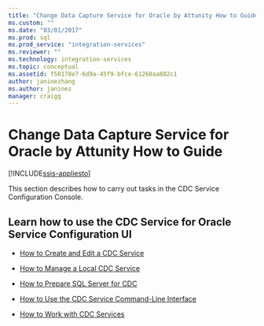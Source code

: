 ```yaml
---
title: "Change Data Capture Service for Oracle by Attunity How to Guide | Microsoft Docs"
ms.custom: ""
ms.date: "03/01/2017"
ms.prod: sql
ms.prod_service: "integration-services"
ms.reviewer: ""
ms.technology: integration-services
ms.topic: conceptual
ms.assetid: f50178e7-6d9a-45f9-bfce-61260aa882c1
author: janinezhang
ms.author: janinez
manager: craigg
---
```

# Change Data Capture Service for Oracle by Attunity How to Guide

[!INCLUDE[ssis-appliesto](../../includes/ssis-appliesto-ssvrpluslinux-asdb-asdw-xxx.md)]


  This section describes how to carry out tasks in the CDC Service Configuration Console.  
  
## Learn how to use the CDC Service for Oracle Service Configuration UI  
  
-   [How to Create and Edit a CDC Service](../../integration-services/change-data-capture/how-to-create-and-edit-a-cdc-service.md)  
  
-   [How to Manage a Local CDC Service](../../integration-services/change-data-capture/how-to-manage-a-local-cdc-service.md)  
  
-   [How to Prepare SQL Server for CDC](../../integration-services/change-data-capture/how-to-prepare-sql-server-for-cdc.md)  
  
-   [How to Use the CDC Service Command-Line Interface](../../integration-services/change-data-capture/how-to-use-the-cdc-service-command-line-interface.md)  
  
-   [How to Work with CDC Services](../../integration-services/change-data-capture/how-to-work-with-cdc-services.md)  
  
  

